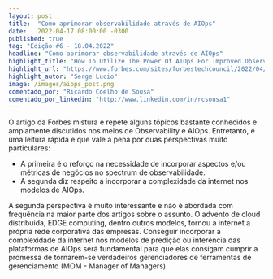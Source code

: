 ```yaml
---
layout: post 
title:  "Como aprimorar observabilidade através de AIOps"
date:   2022-04-17 08:00:00 -0300
published: true
tag: "Edição #6 - 18.04.2022"
headline: "Como aprimorar observabilidade através de AIOps"
highlight_title: "How To Utilize The Power Of AIOps For Improved Observability"
highlight_url: "https://www.forbes.com/sites/forbestechcouncil/2022/04/07/how-to-utilize-the-power-of-aiops-for-improved-observability/"
highlight_autor: "Serge Lucio"
image: /images/aiops_post.png
comentado_por: "Ricardo Coelho de Sousa"
comentado_por_linkedin: "http://www.linkedin.com/in/rcsousa1"
---
```

O artigo da Forbes mistura e repete alguns tópicos bastante conhecidos e amplamente discutidos nos meios de Observability e AIOps. Entretanto, é uma leitura rápida e que vale a pena por duas perspectivas muito particulares:
    
- A primeira é o reforço na necessidade de incorporar aspectos e/ou métricas de negócios no spectrum de observabilidade.
- A segunda diz respeito a incorporar a complexidade da internet nos modelos de AIOps.
   
A segunda perspectiva é muito interessante e não é abordada com frequência na maior parte dos artigos sobre o assunto. O advento de cloud distribuída, EDGE computing, dentro outros modelos, tornou a internet a própria rede corporativa das empresas. Conseguir incorporar a complexidade da internet nos modelos de predição ou inferência das plataformas de AIOps será fundamental para que elas consigam cumprir a promessa de tornarem-se verdadeiros gerenciadores de ferramentas de gerenciamento (MOM - Manager of Managers).